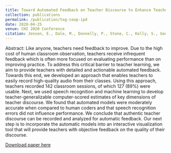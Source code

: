 ```yaml
---
title: Toward Automated Feedback on Teacher Discourse to Enhance Teacher Learning
collection: publications
permalink: /publication/tog-coop-ipd
date: 2020-04-25
venue: CHI 2020 Conference
citation: Jensen, E., Dale, M., Donnelly, P., Stone, C., Kelly, S., Godley, A., & D'Mello, S. K. (2020). &quot;Toward Automated Feedback on Teacher Discourse to Enhance Teacher Learning.&quot; Proceedings of the ACM CHI Conference on Human Factors in Computing Systems (CHI 2020).
---
```

Abstract: Like anyone, teachers need feedback to improve. Due to the high cost of human classroom observation, teachers receive infrequent feedback which is often more focused on evaluating performance than on improving practice. To address this critical barrier to teacher learning, we aim to provide teachers with detailed and actionable automated feedback. Towards this end, we developed an approach that enables teachers to easily record high-quality audio from their classes. Using this approach, teachers recorded 142 classroom sessions, of which 127 (89%) were usable. Next, we used speech recognition and machine learning to develop teacher-generalizable computer-scored estimates of key dimensions of teacher discourse. We found that automated models were moderately accurate when compared to human coders and that speech recognition errors did not influence performance. We conclude that authentic teacher discourse can be recorded and analyzed for automatic feedback. Our next step is to incorporate the automatic models into an interactive visualization tool that will provide teachers with objective feedback on the quality of their discourse.

[Download paper here](../files/jensen-chi-20-camera-ready-v4.pdf)

